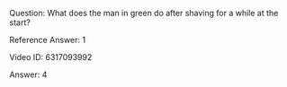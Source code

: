 Question: What does the man in green do after shaving for a while at the start?

Reference Answer: 1

Video ID: 6317093992

Answer: 4

